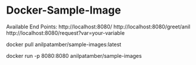 # Docker-Sample-Image
Available End Points:
    http://localhost:8080/
    http://localhost:8080/greet/anil
    http://localhost:8080/request?var=your-variable

docker pull anilpatamber/sample-images:latest

docker run -p 8080:8080 anilpatamber/sample-images
